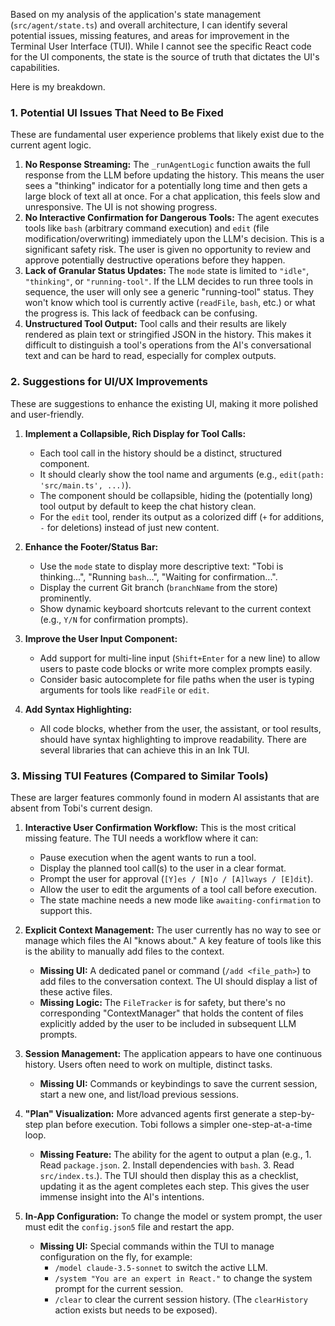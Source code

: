 Based on my analysis of the application's state management (`src/agent/state.ts`) and overall architecture, I can
identify several potential issues, missing features, and areas for improvement in the Terminal User Interface (TUI).
While I cannot see the specific React code for the UI components, the state is the source of truth that dictates the
UI's capabilities.

Here is my breakdown.

### 1. Potential UI Issues That Need to Be Fixed

These are fundamental user experience problems that likely exist due to the current agent logic.

1. **No Response Streaming:** The `_runAgentLogic` function awaits the full response from the LLM before updating the
   history. This means the user sees a "thinking" indicator for a potentially long time and then gets a large block of
   text all at once. For a chat application, this feels slow and unresponsive. The UI is not showing progress.
2. **No Interactive Confirmation for Dangerous Tools:** The agent executes tools like `bash` (arbitrary command
   execution) and `edit` (file modification/overwriting) immediately upon the LLM's decision. This is a significant
   safety risk. The user is given no opportunity to review and approve potentially destructive operations before they
   happen.
3. **Lack of Granular Status Updates:** The `mode` state is limited to `"idle"`, `"thinking"`, or `"running-tool"`. If
   the LLM decides to run three tools in sequence, the user will only see a generic "running-tool" status. They won't
   know which tool is currently active (`readFile`, `bash`, etc.) or what the progress is. This lack of feedback can be
   confusing.
4. **Unstructured Tool Output:** Tool calls and their results are likely rendered as plain text or stringified JSON in
   the history. This makes it difficult to distinguish a tool's operations from the AI's conversational text and can be
   hard to read, especially for complex outputs.

### 2. Suggestions for UI/UX Improvements

These are suggestions to enhance the existing UI, making it more polished and user-friendly.

1. **Implement a Collapsible, Rich Display for Tool Calls:**
    - Each tool call in the history should be a distinct, structured component.
    - It should clearly show the tool name and arguments (e.g., `edit(path: 'src/main.ts', ...)`).
    - The component should be collapsible, hiding the (potentially long) tool output by default to keep the chat history
      clean.
    - For the `edit` tool, render its output as a colorized diff (`+` for additions, `-` for deletions) instead of just
      new content.

2. **Enhance the Footer/Status Bar:**
    - Use the `mode` state to display more descriptive text: "Tobi is thinking...", "Running `bash`...", "Waiting for
      confirmation...".
    - Display the current Git branch (`branchName` from the store) prominently.
    - Show dynamic keyboard shortcuts relevant to the current context (e.g., `Y/N` for confirmation prompts).

3. **Improve the User Input Component:**
    - Add support for multi-line input (`Shift+Enter` for a new line) to allow users to paste code blocks or write more
      complex prompts easily.
    - Consider basic autocomplete for file paths when the user is typing arguments for tools like `readFile` or `edit`.

4. **Add Syntax Highlighting:**
    - All code blocks, whether from the user, the assistant, or tool results, should have syntax highlighting to improve
      readability. There are several libraries that can achieve this in an Ink TUI.

### 3. Missing TUI Features (Compared to Similar Tools)

These are larger features commonly found in modern AI assistants that are absent from Tobi's current design.

1. **Interactive User Confirmation Workflow:** This is the most critical missing feature. The TUI needs a workflow where
   it can:
    - Pause execution when the agent wants to run a tool.
    - Display the planned tool call(s) to the user in a clear format.
    - Prompt the user for approval (`[Y]es / [N]o / [A]lways / [E]dit`).
    - Allow the user to edit the arguments of a tool call before execution.
    - The state machine needs a new mode like `awaiting-confirmation` to support this.

2. **Explicit Context Management:** The user currently has no way to see or manage which files the AI "knows about." A
   key feature of tools like this is the ability to manually add files to the context.
    - **Missing UI:** A dedicated panel or command (`/add <file_path>`) to add files to the conversation context. The UI
      should display a list of these active files.
    - **Missing Logic:** The `FileTracker` is for safety, but there's no corresponding "ContextManager" that holds the
      content of files explicitly added by the user to be included in subsequent LLM prompts.

3. **Session Management:** The application appears to have one continuous history. Users often need to work on multiple,
   distinct tasks.
    - **Missing UI:** Commands or keybindings to save the current session, start a new one, and list/load previous
      sessions.

4. **"Plan" Visualization:** More advanced agents first generate a step-by-step plan before execution. Tobi follows a
   simpler one-step-at-a-time loop.
    - **Missing Feature:** The ability for the agent to output a plan (e.g., 1. Read `package.json`. 2. Install
      dependencies with `bash`. 3. Read `src/index.ts`.). The TUI should then display this as a checklist, updating it
      as the agent completes each step. This gives the user immense insight into the AI's intentions.

5. **In-App Configuration:** To change the model or system prompt, the user must edit the `config.json5` file and
   restart the app.
    - **Missing UI:** Special commands within the TUI to manage configuration on the fly, for example:
        - `/model claude-3.5-sonnet` to switch the active LLM.
        - `/system "You are an expert in React."` to change the system prompt for the current session.
        - `/clear` to clear the current session history. (The `clearHistory` action exists but needs to be exposed).
